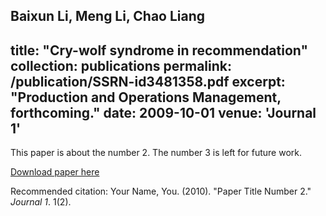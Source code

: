 Baixun Li, Meng Li, Chao Liang
---
title: "Cry-wolf syndrome in recommendation" 
collection: publications
permalink: /publication/SSRN-id3481358.pdf
excerpt: "Production and Operations Management, forthcoming."
date: 2009-10-01
venue: 'Journal 1'
---
This paper is about the number 2. The number 3 is left for future work.

[Download paper here](http://academicpages.github.io/files/paper2.pdf)

Recommended citation: Your Name, You. (2010). "Paper Title Number 2." <i>Journal 1</i>. 1(2).
